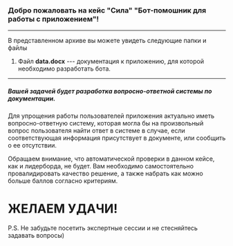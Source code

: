 ### Добро пожаловать на кейс "Сила" "Бот-помошник для работы с приложением"!
*** 
В представленном архиве вы можете увидеть следующие папки и файлы

1. Файл **data.docx** --- документация к приложению, для которой необходимо разработать бота.

***

##### Вашей задачей будет разработка вопросно-ответной системы по документации.

Для упрощения работы пользователей приложения актуально иметь вопросно-ответную систему, которая могла бы на произвольный вопрос пользователя найти ответ в системе в случае, если соответствующая информация присутствует в документе, или сообщить о ее отсутствии. 

Обращаем внимание, что автоматической проверки в данном кейсе, как и лидерборда, не будет. Вам необходимо самостоятельно провалидировать качество решение, а также набрать как можно больше баллов согласно критериям.

# ЖЕЛАЕМ УДАЧИ!

P.S. Не забудьте посетить экспертные сессии и не стесняйтесь задавать вопросы)